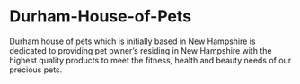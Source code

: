 # Durham-House-of-Pets
Durham house of pets which is initially based in New Hampshire is dedicated to providing pet owner’s residing in New Hampshire with the highest quality products to meet the fitness, health and beauty needs of our precious pets.

